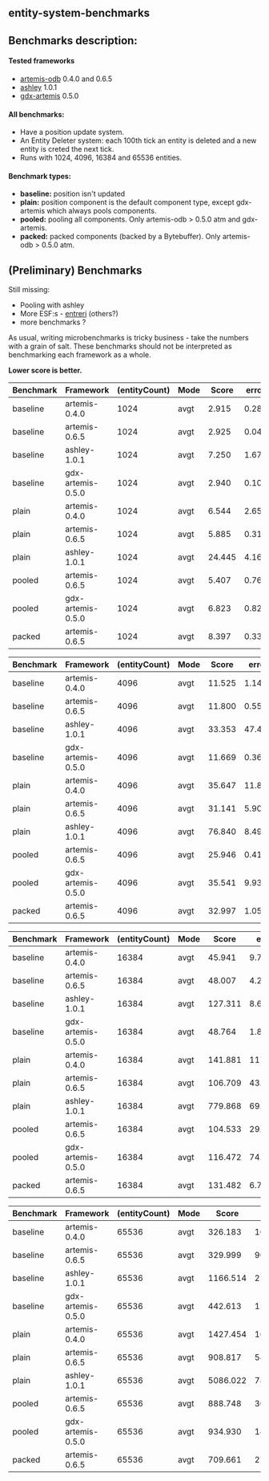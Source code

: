 ## entity-system-benchmarks

## Benchmarks description:
#### Tested frameworks
- [artemis-odb](https://github.com/junkdog/artemis-odb) 0.4.0 and 0.6.5
- [ashley](https://github.com/libgdx/ashley) 1.0.1
- [gdx-artemis](https://github.com/apotapov/gdx-artemis) 0.5.0


#### All benchmarks:
- Have a position update system.
- An Entity Deleter system: each 100th tick an entity is deleted and a new entity is creted the next tick.
- Runs with 1024, 4096, 16384 and 65536 entities.
 
#### Benchmark types:
- **baseline:** position isn't updated
- **plain:** position component is the default component type, except gdx-artemis which always pools components.
- **pooled:** pooling all components. Only artemis-odb > 0.5.0 atm and gdx-artemis.
- **packed:** packed components (backed by a Bytebuffer). Only artemis-odb > 0.5.0 atm.


## (Preliminary) Benchmarks

Still missing:
- Pooling with ashley
- More ESF:s - [entreri](https://bitbucket.org/mludwig/entreri) (others?)
- more benchmarks ?
 
As usual, writing microbenchmarks is tricky business - take the numbers with a grain of salt. These benchmarks should not be interpreted as benchmarking each framework as a whole.


**Lower score is better.**

Benchmark | Framework | (entityCount) | Mode | Score | error | Units
----------|-----------|---------------|------|-------|-------|-------
baseline | artemis-0.4.0 | 1024 | avgt | 2.915 | 0.287 | us/op
baseline | artemis-0.6.5 | 1024 | avgt | 2.925 | 0.042 | us/op
baseline | ashley-1.0.1 | 1024 | avgt | 7.250 | 1.676 | us/op
baseline | gdx-artemis-0.5.0 | 1024 | avgt | 2.940 | 0.100 | us/op
plain | artemis-0.4.0 | 1024 | avgt | 6.544 | 2.655 | us/op
plain | artemis-0.6.5 | 1024 | avgt | 5.885 | 0.311 | us/op
plain | ashley-1.0.1 | 1024 | avgt | 24.445 | 4.16 | us/op
pooled | artemis-0.6.5 | 1024 | avgt | 5.407 | 0.767 | us/op
pooled | gdx-artemis-0.5.0 | 1024 | avgt | 6.823 | 0.821 | us/op
packed | artemis-0.6.5 | 1024 | avgt | 8.397 | 0.334 | us/op


Benchmark | Framework | (entityCount) | Mode | Score | error | Units
----------|-----------|---------------|------|-------|-------|-------
baseline | artemis-0.4.0 | 4096 | avgt | 11.525 | 1.14 | us/op
baseline | artemis-0.6.5 | 4096 | avgt | 11.800 | 0.55 | us/op
baseline | ashley-1.0.1 | 4096 | avgt | 33.353 | 47.442 | us/op
baseline | gdx-artemis-0.5.0 | 4096 | avgt | 11.669 | 0.369 | us/op
plain | artemis-0.4.0 | 4096 | avgt | 35.647 | 11.871 | us/op
plain | artemis-0.6.5 | 4096 | avgt | 31.141 | 5.907 | us/op
plain | ashley-1.0.1 | 4096 | avgt | 76.840 | 8.491 | us/op
pooled | artemis-0.6.5 | 4096 | avgt | 25.946 | 0.418 | us/op
pooled | gdx-artemis-0.5.0 | 4096 | avgt | 35.541 | 9.939 | us/op
packed | artemis-0.6.5 | 4096 | avgt | 32.997 | 1.05 | us/op

Benchmark | Framework | (entityCount) | Mode | Score | error | Units
----------|-----------|---------------|------|-------|-------|-------
baseline | artemis-0.4.0 | 16384 | avgt | 45.941 | 9.776 | us/op
baseline | artemis-0.6.5 | 16384 | avgt | 48.007 | 4.246 | us/op
baseline | ashley-1.0.1 | 16384 | avgt | 127.311 | 8.656 | us/op
baseline | gdx-artemis-0.5.0 | 16384 | avgt | 48.764 | 1.884 | us/op
plain | artemis-0.4.0 | 16384 | avgt | 141.881 | 117.303 | us/op
plain | artemis-0.6.5 | 16384 | avgt | 106.709 | 43.646 | us/op
plain | ashley-1.0.1 | 16384 | avgt | 779.868 | 69.083 | us/op
pooled | artemis-0.6.5 | 16384 | avgt | 104.533 | 29.109 | us/op
pooled | gdx-artemis-0.5.0 | 16384 | avgt | 116.472 | 74.725 | us/op
packed | artemis-0.6.5 | 16384 | avgt | 131.482 | 6.701 | us/op

Benchmark | Framework | (entityCount) | Mode | Score | error | Units
----------|-----------|---------------|------|-------|-------|-------
baseline | artemis-0.4.0 | 65536 | avgt | 326.183 | 105.805 | us/op
baseline | artemis-0.6.5 | 65536 | avgt | 329.999 | 90.766 | us/op
baseline | ashley-1.0.1 | 65536 | avgt | 1166.514 | 25.681 | us/op
baseline | gdx-artemis-0.5.0 | 65536 | avgt | 442.613 | 158.286 | us/op
plain | artemis-0.4.0 | 65536 | avgt | 1427.454 | 165.22 | us/op
plain | artemis-0.6.5 | 65536 | avgt | 908.817 | 54.062 | us/op
plain | ashley-1.0.1 | 65536 | avgt | 5086.022 | 781.29 | us/op
pooled | artemis-0.6.5 | 65536 | avgt | 888.748 | 30.175 | us/op
pooled | gdx-artemis-0.5.0 | 65536 | avgt | 934.930 | 144.328 | us/op
packed | artemis-0.6.5 | 65536 | avgt | 709.661 | 27.836 | us/op
